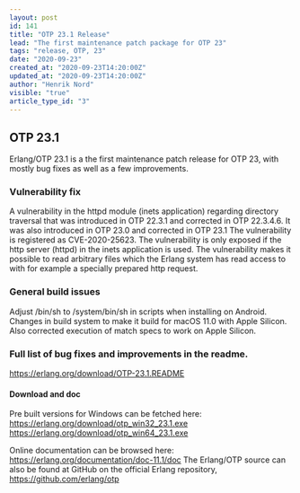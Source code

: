 ```yaml
---
layout: post
id: 141
title: "OTP 23.1 Release"
lead: "The first maintenance patch package for OTP 23"
tags: "release, OTP, 23"
date: "2020-09-23"
created_at: "2020-09-23T14:20:00Z"
updated_at: "2020-09-23T14:20:00Z"
author: "Henrik Nord"
visible: "true"
article_type_id: "3"
---
```


## OTP 23.1

Erlang/OTP 23.1 is a the first maintenance patch release for OTP 23, with mostly bug fixes as well as a few improvements.

### Vulnerability fix

A vulnerability in the httpd module (inets application) regarding directory traversal that was introduced in OTP 22.3.1 and corrected in OTP 22.3.4.6. It was also introduced in OTP 23.0 and corrected in OTP 23.1 The vulnerability is registered as CVE-2020-25623.
 The vulnerability is only exposed if the http server (httpd) in the inets application is used. The vulnerability makes it possible to read arbitrary files which the Erlang system has read access to with for example a specially prepared http request.

### General build issues

Adjust /bin/sh to /system/bin/sh in scripts when installing on Android.
 Changes in build system to make it build for macOS 11.0 with Apple Silicon. Also corrected execution of match specs to work on Apple Silicon.

### Full list of bug fixes and improvements in the readme.

<https://erlang.org/download/OTP-23.1.README>

#### Download and doc

Pre built versions for Windows can be fetched here:
<https://erlang.org/download/otp_win32_23.1.exe>
<https://erlang.org/download/otp_win64_23.1.exe>

Online documentation can be browsed here:
<https://erlang.org/documentation/doc-11.1/doc>
 The Erlang/OTP source can also be found at GitHub on the official Erlang repository,
<https://github.com/erlang/otp>
